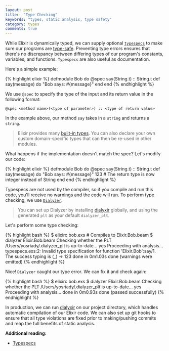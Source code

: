 ```yaml
---
layout: post
title:  "Type Checking"
keywords: "types, static analysis, type safety"
category: types
comments: true
---
```


While Elixir is dynamically typed, we can supply optional [`typespecs`](http://elixir-lang.org/docs/stable/elixir/typespecs.html) to make sure
our programs are [type-safe](https://en.wikipedia.org/wiki/Type_safety).
Preventing type errors ensures that there's no discrepancy between differing types of our program's constants,
variables, and functions. `Typespecs` are also useful as documentation.

Here's a simple example:

{% highlight elixir %}
defmodule Bob do
  @spec say(String.t) :: String.t
  def say(message) do
    "Bob says: #{message}"
  end
end
{% endhighlight %}

We use `@spec` to specify the type of the input and its return value in the
following format:

`@spec <method name>(<type of parameter>) :: <type of return value>`

In the example above, our method `say` takes in a `string` and returns a `string`.

> Elixir provides many [built-in types](http://elixir-lang.org/docs/stable/elixir/typespecs.html#types-and-their-syntax). You can also declare your own custom domain-specific types that can then be re-used in other modules.

What happens if the implementation doesn't match the spec? Let's modify our code:

{% highlight elixir %}
defmodule Bob do
  @spec say(String.t) :: String.t
  def say(message) do
    "Bob says: #{message}"
    123 # The return type is now integer instead of String
  end
end
{% endhighlight %}

Typespecs are not used by the compiler, so if you compile and run this code,
you'll receive no warnings and the code will run. To perform type checking,
we use [`Dialyzer`](http://erlang.org/doc/man/dialyzer.html).

> You can set up Dialyzer by installing [dialyxir](https://github.com/jeremyjh/dialyxir) globally,
and using the generated `plt` as your default `dialyzer_plt`.

Let's perform some type checking:

{% highlight bash %}
$ elixirc bob.exs # Compiles to Elixir.Bob.beam
$ dialyzer Elixir.Bob.beam
  Checking whether the PLT /Users/yosriady/.dialyzer_plt is up-to-date... yes
  Proceeding with analysis...
typespecs.exs:2: Invalid type specification for function 'Elixir.Bob':say/1. The success typing is (_) -> 123
 done in 0m1.03s
done (warnings were emitted)
{% endhighlight %}

Nice! `Dialyzer` caught our type error. We can fix it and check again:

{% highlight bash %}
$ elixirc bob.exs
$ dialyzer Elixir.Bob.beam
  Checking whether the PLT /Users/yosriady/.dialyzer_plt is up-to-date... yes
  Proceeding with analysis... done in 0m0.93s
done (passed successfully)
{% endhighlight %}

In production, we can run [dialyxir](https://github.com/jeremyjh/dialyxir) on our project directory,
which handles automatic compilation of our Elixir code. We can also set up git hooks to ensure that
all type violations are fixed prior to making/pushing commits and reap the full benefits of
static analysis.

**Additional reading:**

- [Typespecs](http://elixir-lang.org/docs/stable/elixir/typespecs.html#Notes)